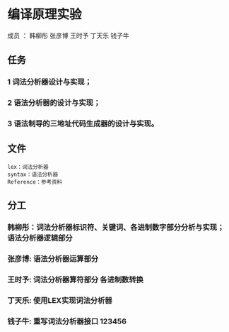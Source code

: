 ﻿# 编译原理实验
成员 ： 韩柳彤 张彦博 王时予 丁天乐 钱子牛
## 任务
###  1 词法分析器设计与实现；
###  2 语法分析器的设计与实现；
###  3 语法制导的三地址代码生成器的设计与实现。
## 文件
	lex：词法分析器
	syntax：语法分析器
	Reference：参考资料


## 分工
### 韩柳彤：词法分析器标识符、关键词、各进制数字部分分析与实现；语法分析器逻辑部分
### 张彦博: 语法分析器运算部分
### 王时予: 词法分析器算符部分 各进制数转换
### 丁天乐: 使用LEX实现词法分析器
### 钱子牛: 重写词法分析器接口  123456
